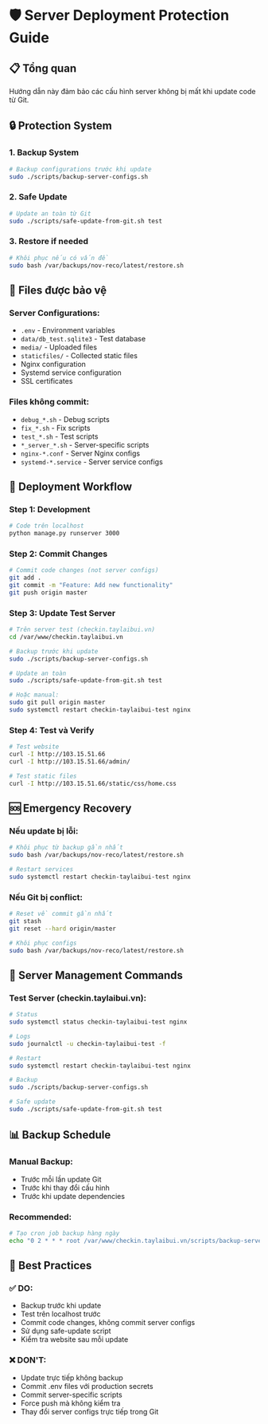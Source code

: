 # 🛡️ Server Deployment Protection Guide

## 📋 Tổng quan

Hướng dẫn này đảm bảo các cấu hình server không bị mất khi update code từ Git.

## 🔒 Protection System

### 1. **Backup System**
```bash
# Backup configurations trước khi update
sudo ./scripts/backup-server-configs.sh
```

### 2. **Safe Update**
```bash
# Update an toàn từ Git
sudo ./scripts/safe-update-from-git.sh test
```

### 3. **Restore if needed**
```bash
# Khôi phục nếu có vấn đề
sudo bash /var/backups/nov-reco/latest/restore.sh
```

## 📁 Files được bảo vệ

### Server Configurations:
- `.env` - Environment variables
- `data/db_test.sqlite3` - Test database
- `media/` - Uploaded files
- `staticfiles/` - Collected static files
- Nginx configuration
- Systemd service configuration
- SSL certificates

### Files không commit:
- `debug_*.sh` - Debug scripts
- `fix_*.sh` - Fix scripts  
- `test_*.sh` - Test scripts
- `*_server_*.sh` - Server-specific scripts
- `nginx-*.conf` - Server Nginx configs
- `systemd-*.service` - Server service configs

## 🚀 Deployment Workflow

### Step 1: Development
```bash
# Code trên localhost
python manage.py runserver 3000
```

### Step 2: Commit Changes
```bash
# Commit code changes (not server configs)
git add .
git commit -m "Feature: Add new functionality"
git push origin master
```

### Step 3: Update Test Server
```bash
# Trên server test (checkin.taylaibui.vn)
cd /var/www/checkin.taylaibui.vn

# Backup trước khi update
sudo ./scripts/backup-server-configs.sh

# Update an toàn
sudo ./scripts/safe-update-from-git.sh test

# Hoặc manual:
sudo git pull origin master
sudo systemctl restart checkin-taylaibui-test nginx
```

### Step 4: Test và Verify
```bash
# Test website
curl -I http://103.15.51.66
curl -I http://103.15.51.66/admin/

# Test static files
curl -I http://103.15.51.66/static/css/home.css
```

## 🆘 Emergency Recovery

### Nếu update bị lỗi:
```bash
# Khôi phục từ backup gần nhất
sudo bash /var/backups/nov-reco/latest/restore.sh

# Restart services
sudo systemctl restart checkin-taylaibui-test nginx
```

### Nếu Git bị conflict:
```bash
# Reset về commit gần nhất
git stash
git reset --hard origin/master

# Khôi phục configs
sudo bash /var/backups/nov-reco/latest/restore.sh
```

## 🔧 Server Management Commands

### Test Server (checkin.taylaibui.vn):
```bash
# Status
sudo systemctl status checkin-taylaibui-test nginx

# Logs
sudo journalctl -u checkin-taylaibui-test -f

# Restart
sudo systemctl restart checkin-taylaibui-test nginx

# Backup
sudo ./scripts/backup-server-configs.sh

# Safe update
sudo ./scripts/safe-update-from-git.sh test
```

## 📊 Backup Schedule

### Manual Backup:
- Trước mỗi lần update Git
- Trước khi thay đổi cấu hình
- Trước khi update dependencies

### Recommended:
```bash
# Tạo cron job backup hàng ngày
echo "0 2 * * * root /var/www/checkin.taylaibui.vn/scripts/backup-server-configs.sh" >> /etc/crontab
```

## 🎯 Best Practices

### ✅ DO:
- Backup trước khi update
- Test trên localhost trước
- Commit code changes, không commit server configs
- Sử dụng safe-update script
- Kiểm tra website sau mỗi update

### ❌ DON'T:
- Update trực tiếp không backup
- Commit .env files với production secrets
- Commit server-specific scripts
- Force push mà không kiểm tra
- Thay đổi server configs trực tiếp trong Git
